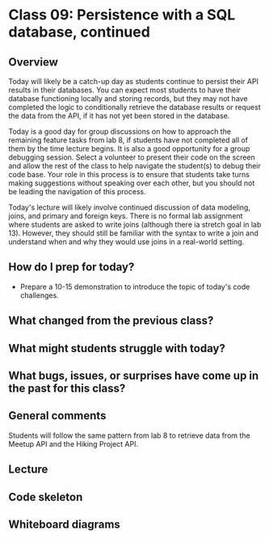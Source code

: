 # Class 09: Persistence with a SQL database, continued

## Overview

Today will likely be a catch-up day as students continue to persist their API results in their databases. You can expect most students to have their database functioning locally and storing records, but they may not have completed the logic to conditionally retrieve the database results or request the data from the API, if it has not yet been stored in the database.

Today is a good day for group discussions on how to approach the remaining feature tasks from lab 8, if students have not completed all of them by the time lecture begins. It is also a good opportunity for a group debugging session. Select a volunteer to present their code on the screen and allow the rest of the class to help navigate the student(s) to debug their code base. Your role in this process is to ensure that students take turns making suggestions without speaking over each other, but you should not be leading the navigation of this process.

Today's lecture will likely involve continued discussion of data modeling, joins, and primary and foreign keys. There is no formal lab assignment where students are asked to write joins (although there ia stretch goal in lab 13). However, they should still be familiar with the syntax to write a join and understand when and why they would use joins in a real-world setting.

## How do I prep for today?

- Prepare a 10-15 demonstration to introduce the topic of today's code challenges.

## What changed from the previous class?

## What might students struggle with today?

## What bugs, issues, or surprises have come up in the past for this class?

## General comments

Students will follow the same pattern from lab 8 to retrieve data from the Meetup API and the Hiking Project API.

## Lecture

## Code skeleton

## Whiteboard diagrams
